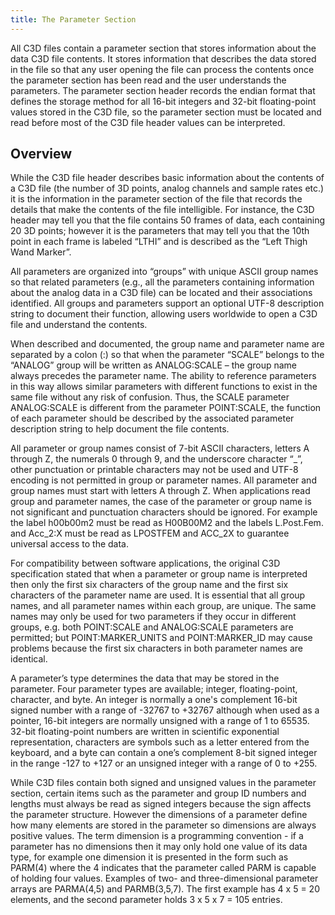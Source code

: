 ```yaml
---
title: The Parameter Section
---
```


All C3D files contain a parameter section that stores information about the data C3D file contents.  It stores information that describes the data stored in the file so that any user opening the file can process the contents once the parameter section has been read and the user understands the parameters.  The parameter section header records the endian format that defines the storage method for all 16-bit integers and 32-bit floating-point values stored in the C3D file, so the parameter section must be located and read before most of the C3D file header values can be interpreted.

## Overview

While the C3D file header describes basic information about the contents of a C3D file (the number of 3D points, analog channels and sample rates etc.) it is the information in the parameter section of the file that records the details that make the contents of the file intelligible.  For instance, the C3D header may tell you that the file contains 50 frames of data, each containing 20 3D points; however it is the parameters that may tell you that the 10th point in each frame is labeled “LTHI” and is described as the “Left Thigh Wand Marker”.

All parameters are organized into “groups” with unique ASCII group names so that related parameters (e.g., all the parameters containing information about the analog data in a C3D file) can be located and their associations identified.  All groups and parameters support an optional UTF-8 description string to document their function, allowing users worldwide to open a C3D file and understand the contents.

When described and documented, the group name and parameter name are separated by a colon (:) so that when the parameter “SCALE” belongs to the “ANALOG” group will be written as ANALOG:SCALE – the group name always precedes the parameter name.  The ability to reference parameters in this way allows similar parameters with different functions to exist in the same file without any risk of confusion.  Thus, the SCALE parameter ANALOG:SCALE is different from the parameter POINT:SCALE, the function of each parameter should be described by the associated parameter description string to help document the file contents.

All parameter or group names consist of 7-bit ASCII characters, letters A through Z, the numerals 0 through 9, and the underscore character “_”, other punctuation or printable characters may not be used and UTF-8 encoding is not permitted in group or parameter names.  All parameter and group names must start with letters A through Z.  When applications read group and parameter names, the case of the parameter or group name is not significant and punctuation characters should be ignored.  For example the label h00b00m2 must be read as H00B00M2 and the labels L.Post.Fem. and Acc_2:X must be read as LPOSTFEM and ACC_2X to guarantee universal access to the data.

For compatibility between software applications, the original C3D specification stated that when a parameter or group name is interpreted then only the first six characters of the group name and the first six characters of the parameter name are used.  It is essential that all group names, and all parameter names within each group, are unique.  The same names may only be used for two parameters if they occur in different groups, e.g. both POINT:SCALE and ANALOG:SCALE parameters are permitted; but POINT:MARKER_UNITS and POINT:MARKER_ID may cause problems because the first six characters in both parameter names are identical.

A parameter’s type determines the data that may be stored in the parameter.  Four parameter types are available; integer, floating-point, character, and byte.  An integer is normally a one's complement 16-bit signed number with a range of -32767 to +32767 although when used as a pointer, 16-bit integers are normally unsigned with a range of 1 to 65535.  32-bit floating-point numbers are written in scientific exponential representation, characters are symbols such as a letter entered from the keyboard, and a byte can contain a one’s complement 8-bit signed integer in the range -127 to +127 or an unsigned integer with a range of 0 to +255.

While C3D files contain both signed and unsigned values in the parameter section, certain items such as the parameter and group ID numbers and lengths must always be read as signed integers because the sign affects the parameter structure.  However the dimensions of a parameter define how many elements are stored in the parameter so dimensions are always positive values.  The term dimension is a programming convention - if a parameter has no dimensions then it may only hold one value of its data type, for example one dimension it is presented in the form such as PARM(4) where the 4 indicates that the parameter called PARM is capable of holding four values.  Examples of two- and three-dimensional parameter arrays are PARMA(4,5) and PARMB(3,5,7).  The first example has 4 x 5 = 20 elements, and the second parameter holds 3 x 5 x 7 = 105 entries.

